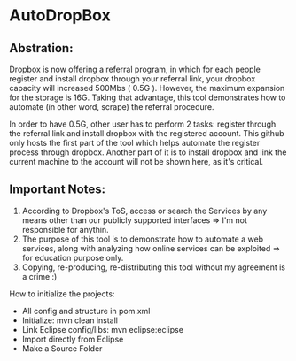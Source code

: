 AutoDropBox
===========

Abstration:
----------
Dropbox is now offering a referral program, in which for each people register and install dropbox through your referral link, your dropbox capacity will increased 500Mbs ( 0.5G ). However, the maximum expansion for the storage is 16G. Taking that advantage, this tool demonstrates how to automate (in other word, scrape) the referral procedure.

In order to have 0.5G, other user has to perform 2 tasks: register through the referral link and install dropbox with the registered account. This github only hosts the first part of the tool which helps automate the register process through dropbox. Another part of it is to install dropbox and link the current machine to the account will not be shown here, as it's critical. 

Important Notes:
-------------
1. According to Dropbox's ToS, access or search the Services by any means other than our publicly supported interfaces => I'm not responsible for anythin.
2. The purpose of this tool is to demonstrate how to automate a web services, along with analyzing how online services can be exploited => for education purpose only.
3. Copying, re-producing, re-distributing this tool without my agreement is a crime :)


How to initialize the projects:
- All config and structure in pom.xml
- Initialize: mvn clean install
- Link Eclipse config/libs: mvn eclipse:eclipse
- Import directly from Eclipse
- Make a Source Folder

